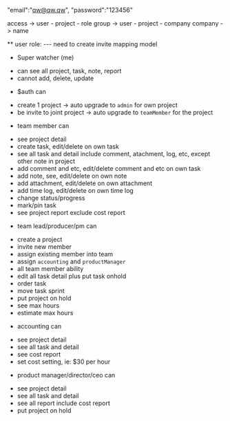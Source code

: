 
"email":"qw@qw.qw",
"password":"123456"

access -> user - project - role
group -> user - project - company 
company -> name



** user role:
--- need to create invite mapping model

* Super watcher (me)
- can see all project, task, note, report
- cannot add, delete, update

* $auth can
- create 1 project -> auto upgrade to `admin` for own project
- be invite to joint project -> auto upgrade to `teamMember` for the project

* team member can
- see project detail
- create task, edit/delete on own task
- see all task and detail include comment, atachment, log, etc, except other note in project
- add comment and etc, edit/delete comment and etc on own task
- add note, see, edit/delete on own note
- add attachment, edit/delete on own attachment
- add time log, edit/delete on own time log
- change status/progress
- mark/pin task
- see project report exclude cost report

* team lead/producer/pm can
- create a project
- invite new member
- assign existing member into team
- assign `accounting` and `productManager`
- all team member ability
- edit all task detail plus put task onhold
- order task
- move task sprint
- put project on hold
- see max hours
- estimate max hours

* accounting can
- see project detail
- see all task and detail
- see cost report
- set cost setting, ie: $30 per hour

* product manager/director/ceo can
- see project detail
- see all task and detail
- see all report include cost report
- put project on hold
